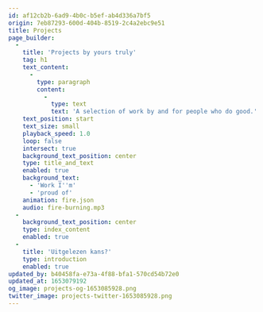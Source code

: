 ```yaml
---
id: af12cb2b-6ad9-4b0c-b5ef-ab4d336a7bf5
origin: 7eb87293-600d-404b-8519-2c4a2ebc9e51
title: Projects
page_builder:
  -
    title: 'Projects by yours truly'
    tag: h1
    text_content:
      -
        type: paragraph
        content:
          -
            type: text
            text: 'A selection of work by and for people who do good.'
    text_position: start
    text_size: small
    playback_speed: 1.0
    loop: false
    intersect: true
    background_text_position: center
    type: title_and_text
    enabled: true
    background_text:
      - 'Work I''m'
      - 'proud of'
    animation: fire.json
    audio: fire-burning.mp3
  -
    background_text_position: center
    type: index_content
    enabled: true
  -
    title: 'Uitgelezen kans?'
    type: introduction
    enabled: true
updated_by: b40458fa-e73a-4f88-bfa1-570cd54b72e0
updated_at: 1653079192
og_image: projects-og-1653085928.png
twitter_image: projects-twitter-1653085928.png
---
```

